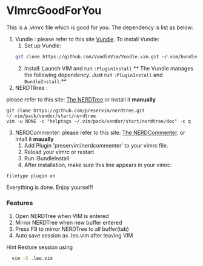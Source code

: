 # VImrcGoodForYou

This is a .vimrc file which is good for you.
The dependency is list as below:

1. Vundle : 
please refer to this site [Vundle](https://github.com/VundleVim/Vundle.vim).
To install Vundle:
	1. Set up Vundle:
	```bash
	git clone https://github.com/VundleVim/Vundle.vim.git ~/.vim/bundle/Vundle.vim	
	```
	2. Install:
	Launch VIM and run `:PluginInstall` 
** The Vundle manages the following dependency.
 Just run `:PluginInstall` and `BundleInstall`.**
2. NERDTRree :

please refer to this site: [The NERDTree](https://github.com/preservim/nerdtree)
or Install it **manually**
```bash=1
git clone https://github.com/preservim/nerdtree.git ~/.vim/pack/vendor/start/nerdtree
vim -u NONE -c "helptags ~/.vim/pack/vendor/start/nerdtree/doc" -c q
```
3. NERDCommenter:
please refer to this site: [The NERDCommenter](https://github.com/preservim/nerdcommenter).
or Intall it **maually**
	1. Add Plugin 'preservim/nerdcommenter' to your vimrc file.
	2. Reload your vimrc or restart
	3. Run :BundleInstall
	4. After installation, make sure this line appears in your vimrc:
```vimrc
filetype plugin on
```


Everything is done. Enjoy yourself!

### Features
1. Open NERDTree when VIM is entered
2. Mirror NERDTree when new buffer entered
3. Press F9 to mirror NERDTree to all buffer(tab)
4. Auto save session as .leo.vim after leaving VIM

Hint
  Restore session using 
```bash
  vim -S .leo.vim
```
  
